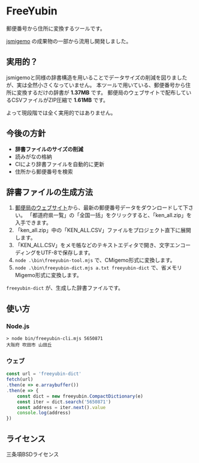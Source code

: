 # FreeYubin

郵便番号から住所に変換するツールです。

[jsmigemo](https://github.com/oguna/jsmigemo) の成果物の一部から流用し開発しました。

## 実用的？

jsmigemoと同様の辞書構造を用いることでデータサイズの削減を図りましたが、実は全然小さくなっていません。
本ツールで用いている、郵便番号から住所に変換するだけの辞書が **1.37MB** です。
郵便局のウェブサイトで配布しているCSVファイルがZIP圧縮で **1.61MB** です。

よって現段階では全く実用的ではありません。

## 今後の方針

- **辞書ファイルのサイズの削減**
- 読みがなの格納
- CIにより辞書ファイルを自動的に更新
- 住所から郵便番号を検索

## 辞書ファイルの生成方法

1. [郵便局のウェブサイト](https://www.post.japanpost.jp/zipcode/dl/kogaki-zip.html)から、最新の郵便番号データをダウンロードして下さい。
   「都道府県一覧」の「全国一括」をクリックすると、「ken_all.zip」を入手できます。
2. 「ken_all.zip」中の「KEN_ALL.CSV」ファイルをプロジェクト直下に展開します。
3. 「KEN_ALL.CSV」をメモ帳などのテキストエディタで開き、文字エンコーディングをUTF-8で保存します。
4. `node .\bin\freeyubin-tool.mjs` で、CMigemo形式に変換します。
5. `node .\bin\freeyubin-dict.mjs a.txt freeyubin-dict` で、省メモリMigemo形式に変換します。

`freeyubin-dict` が、生成した辞書ファイルです。

## 使い方

### Node.js

```shell
> node bin/freeyubin-cli.mjs 5650871
大阪府 吹田市 山田丘
```

### ウェブ

```js
const url = 'freeyubin-dict'
fetch(url)
.then(e => e.arraybuffer())
.then(e => {
    const dict = new freeyubin.CompactDictionary(e)
    const iter = dict.search('5650871')
    const address = iter.next().value
    console.log(address)
})
```

## ライセンス

三条項BSDライセンス